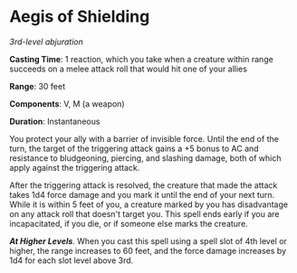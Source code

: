 # Aegis of Shielding
*3rd-level abjuration*

**Casting Time**: 1 reaction, which you take when a creature within range succeeds on a melee attack roll that would hit one of your allies

**Range**: 30 feet

**Components**: V, M (a weapon)

**Duration**: Instantaneous

You protect your ally with a barrier of invisible force. Until the end of the turn, the target of the triggering attack gains a +5 bonus to AC and resistance to bludgeoning, piercing, and slashing damage, both of which apply against the triggering attack.

After the triggering attack is resolved, the creature that made the attack takes 1d4 force damage and you mark it until the end of your next turn. While it is within 5 feet of you, a creature marked by you has disadvantage on any attack roll that doesn't target you. This spell ends early if you are incapacitated, if you die, or if someone else marks the creature.

***At Higher Levels***. When you cast this spell using a spell slot of 4th level or higher, the range increases to 60 feet, and the force damage increases by 1d4 for each slot level above 3rd.
